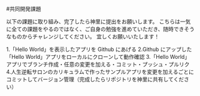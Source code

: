 #共同開発課題

以下の課題に取り組み、完了したら神里に提出をお願いします。
こちらは一気に全ての課題をやるのではなく、ご自身の勉強を進めていただき、随時できそうなものからチャレンジしてください。
宜しくお願いいたします！

1.「Hello World」を表示したアプリを Github にあげる
2.Github にアップした「Hello World」アプリをローカルにクローンして動作確認 3.「Hello World」アプリでブランチ作成・任意の変更を加える・コミット・プッシュ・プルリク 4.人生逆転サロンのカリキュラムで作ったサンプルアプリを変更を加えるごとにコミットしてバージョン管理（完成したらリポジトリを神里に共有してください）
